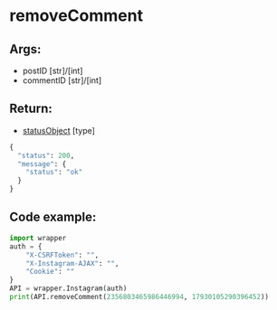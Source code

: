 # removeComment

## Args:

-   postID [str]/[int]
-   commentID [str]/[int]

## Return:

-   [statusObject](https://github.com/xNaCly/InstagramAPIwrapper/tree/master/docs#statusobject) [type]

```python
{
  "status": 200,
  "message": {
    "status": "ok"
  }
}
```

## Code example:

```python
import wrapper
auth = {
	"X-CSRFToken": "",
	"X-Instagram-AJAX": "",
	"Cookie": ""
}
API = wrapper.Instagram(auth)
print(API.removeComment(2356803465986446994, 17930105290396452))
```
